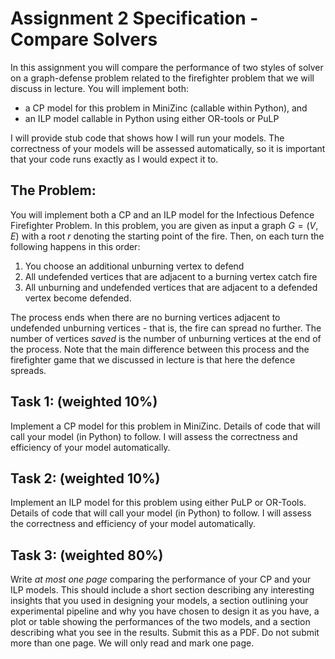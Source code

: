 # Assignment 2 Specification - Compare Solvers

In this assignment you will compare the performance of two styles of solver on a graph-defense problem related to the firefighter problem that we will discuss in lecture.  You will implement both:
- a CP model for this problem in MiniZinc (callable within Python), and 
- an ILP model callable in Python using either OR-tools or PuLP 

I will provide stub code that shows how I will run your models.  The correctness of your models will be assessed automatically, so it is important that your code runs exactly as I would expect it to.  

## The Problem:
You will implement both a CP and an ILP model for the Infectious Defence Firefighter Problem.  In this problem, you are given as input a graph $G = (V, E)$ with a root $r$ denoting the starting point of the fire.  Then, on each turn the following happens in this order:
1. You choose an additional unburning vertex to defend
2. All undefended vertices that are adjacent to a burning vertex catch fire
3. All unburning and undefended vertices that are adjacent to a defended vertex become defended.  

The process ends when there are no burning vertices adjacent to undefended unburning vertices - that is, the fire can spread no further.  The number of vertices *saved* is the number of unburning vertices at the end of the process.  Note that the main difference between this process and the firefighter game that we discussed in lecture is that here the defence spreads.

## Task 1: (weighted 10\%)
Implement a CP model for this problem in MiniZinc.  Details of code that will call your model (in Python) to follow.  I will assess the correctness and efficiency of your model automatically.

## Task 2: (weighted 10\%)
Implement an ILP model for this problem using either PuLP or OR-Tools.  Details of code that will call your model (in Python) to follow.  I will assess the correctness and efficiency of your model automatically.

## Task 3: (weighted 80\%)
Write *at most one page* comparing the performance of your CP and your ILP models.  This should include a short section describing any interesting insights that you used in designing your models, a section outlining your experimental pipeline and why you have chosen to design it as you have, a plot or table showing the performances of the two models, and a section describing what you see in the results.  Submit this as a PDF.  Do not submit more than one page.  We will only read and mark one page.  


